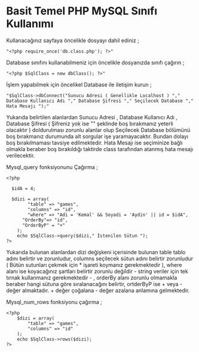 Basit Temel PHP MySQL Sınıfı Kullanımı
=====================

Kullanacağınız sayfaya öncelikle dosyayı dahil ediniz ;

	"<?php require_once('db.class.php'); ?>"

Database sınıfını kullanabilmeniz için öncelikle dosyanızda sınıfı çağırın ;

	"<?php $SqlClass = new dbClass(); ?>"

İşlem yapabilmek için öncelikel Database ile iletişim kurun ; 

	"$SqlClass->dbConnect("Sunucu Adresi ( Genellikle Localhost ) "," Database Kullanıcı Adı "," Database Şifresi "," Seçilecek Database "," Hata Mesajı ");"

Yukarıda belirtilen alanlardan Sunucu Adresi , Database Kullanıcı Adı , Database Şifresi ( Şifreniz yok ise "" şeklinde boş bırakmanız yeterli olacaktır ) doldurulması zorunlu alanlar olup Seçilecek Database bölümünü boş bırakmanız durumunda alt sorgular işe yaramayacaktır. Bundan dolayı boş bırakılmaması tavsiye edilmektedir. Hata Mesajı ise seçiminize bağlı olmakla beraber boş bırakıldığı taktirde class tarafından atanmış hata mesajı verilecektir.

Mysql_query fonksiyonunu Çağırma ;
	
	<?php 
	  
	  $idA = 4;
	  
	  $dizi = array(
	    	"table" => "games",
	    	"columns" => "id",
	    	"where" => "Adi = 'Kemal' && Soyadi = 'Aydin' || id = $idA",
	      "OrderBy"=> "id",
	      "OrderByP" = "+"
		);	
		echo $SqlClass->query($dizi," İstenilen Sütun ");
	?> 
	
Yukarıda bulunan alanlardan dizi değişkeni içerisinde bulunan table tablo adını belirtir ve zorunludur, columns seçilecek sütun adını belirtir zorunludur ( Bütün sutunları çekmek için * işareti koymanız gerekmektedir ), where alanı ise koyacağınız şartları belirtir zorunlu değildir - string veriler için tek tırnak kullanmanız gerekmektedir - , orderBy alanı zorunlu olmamakla beraber hangi sütuna göre sıralanacağını belirtir, ortderByP ise + veya - değer almaktadır. + değer çoğalana - değer azalana anlamına gelmektedir.
	
Mysql_num_rows fonksiyonu çağırma ;

	<?php 
		$dizi = array(
			"table" => "games",
			"columns" => "id"
		);
		echo $SqlClass->rows($dizi);
	?>
